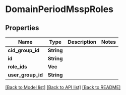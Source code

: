 # DomainPeriodMsspRoles

## Properties

Name | Type | Description | Notes
------------ | ------------- | ------------- | -------------
**cid_group_id** | **String** |  |
**id** | **String** |  |
**role_ids** | **Vec<String>** |  |
**user_group_id** | **String** |  |

[[Back to Model list]](./README.md#documentation-for-models) [[Back to API list]](./README.md#documentation-for-api-endpoints) [[Back to README]](../README.md)
